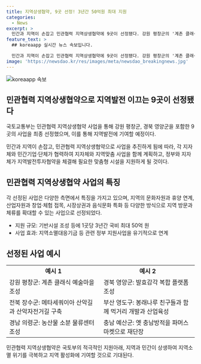 ```yaml
---
title: 지역상생협약, 9곳 선정! 3년간 50억원 최대 지원
categories:
  - News
excerpt: >
  민간과 지역이 손잡고 민관협력 지역상생협약에 9곳이 선정됐다. 강원 평창군의 '계촌 클래식 예술마을 조성', 경북 영양군의 '발효감각 복합 플랫폼 조성' 등이 포함된 사업은 지역방문과 체류를 확대하는 사업으로 국토부는 1곳당 3년간 최대 50억 원을 지원한다. 이러한 사업이 지역의 문화자원과 휴양 연계, 산업자원과 창업·체험 접목, 시장상권과 음식문화 특화 등을 통해 지역발전을 이끌 것으로 기대하고 있다. 국토부 국토도시실장은 “지역과 민간이 상생해 성공한 대표사례로 지역소멸 위기 극복은 물론 지역 활성화의 마중물이 되도록 적극 지원하겠다”고 말했다.
feature_text: >
  ## koreaapp 실시간 뉴스 속보입니다.

  민간과 지역이 손잡고 민관협력 지역상생협약에 9곳이 선정됐다. 강원 평창군의 '계촌 클래식 예술마을 조성', 경북 영양군의 '발효감각 복합 플랫폼 조성' 등이 포함된 사업은 지역방문과 체류를 확대하는 사업으로 국토부는 1곳당 3년간 최대 50억 원을 지원한다. 이러한 사업이 지역의 문화자원과 휴양 연계, 산업자원과 창업·체험 접목, 시장상권과 음식문화 특화 등을 통해 지역발전을 이끌 것으로 기대하고 있다. 국토부 국토도시실장은 “지역과 민간이 상생해 성공한 대표사례로 지역소멸 위기 극복은 물론 지역 활성화의 마중물이 되도록 적극 지원하겠다”고 말했다.
image: 'https://newsdao.kr/res/images/meta/newsdao_breakingnews.jpg'
---
```


<p><img src="https://newsdao.kr/res/images/meta/newsdao_breakingnews.jpg" alt="koreaapp 속보" /></p>

<h2 data-ke-size="size26">민관협력 지역상생협약으로 지역발전 이끄는 9곳이 선정됐다</h2>

<p>국토교통부는 민관협력 지역상생협약 사업을 통해 강원 평창군, 경북 영양군을 포함한 9곳의 사업을 최종 선정했으며, 이를 통해 지역발전에 기여할 예정이다.</p>

<p data-ke-size="size16">민간과 지역이 손잡고, 민관협력 지역상생협약으로 사업을 추진하게 됨에 따라, 각 지자체와 민간기업·단체가 협력하여 지자체와 지역맞춤 사업을 함께 계획하고, 정부와 지자체가 지역발전투자협약을 체결해 필요한 맞춤형 시설을 지원하게 될 것이다.</p>

<h2 data-ke-size="size26">민관협력 지역상생협약 사업의 특징</h2>

<p>각 선정된 사업은 다양한 측면에서 특징을 가지고 있으며, 지역의 문화자원과 휴양 연계, 산업자원과 창업·체험 접목, 시장상권과 음식문화 특화 등 다양한 방식으로 지역 방문과 체류를 확대할 수 있는 사업으로 선정되었다.</p>

<ul>
  <li>지원 규모: 기반시설 조성 등에 1곳당 3년간 국비 최대 50억 원</li>
  <li>사업 효과: 지역소멸대응기금 등 관련 정부 지원사업을 유기적으로 연계</li>
</ul>

<h2 data-ke-size="size26">선정된 사업 예시</h2>

<table>
  <colgroup>
    <col width="261" />
    <col width="261" />
  </colgroup>
  <tbody>
    <tr>
        <td style="text-align: center; height: 17px;"><b>예시 1</b></td>
        <td style="text-align: center; height: 17px;"><b>예시 2</b></td>
    </tr>
    <tr>
        <td style="text-align: left; height: 32px;">강원 평창군: 계촌 클래식 예술마을 조성</td>
        <td style="text-align: left; height: 32px;">경북 영양군: 발효감각 복합 플랫폼 조성</a></td>
    </tr>
    <tr>
        <td style="text-align: left; height: 32px;">전북 장수군: 메타세쿼이아 산악길과 산악자전거길 구축</td>
        <td style="text-align: left; height: 32px;">부산 영도구: 봉래나루 친구들과 함께 먹거리 개발과 산업육성</td>
    </tr>
    <tr>
        <td style="text-align: left; height: 32px;">경남 의령군: 농산물 소분 물류센터 조성</td>
        <td style="text-align: left; height: 32px;">충남 예산군: 옛 충남방적을 파머스 마켓으로 재단장</td>
    </tr>
  </tbody>
</table>

<p data-ke-size="size16">민관협력 지역상생협약은 국토부의 적극적인 지원아래, 지역과 민간이 상생하여 지역소멸 위기를 극복하고 지역 활성화에 기여할 것으로 기대된다.</p>

